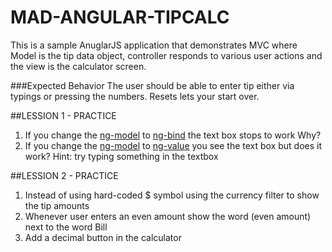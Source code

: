 # MAD-ANGULAR-TIPCALC
This is a sample AnuglarJS application that demonstrates MVC where Model is the tip data object, controller responds to various user actions and the view is the calculator screen.

###Expected Behavior
The user should be able to enter tip either via typings or pressing the numbers. Resets lets your start over.

##LESSION 1 - PRACTICE
1. If you change the [ng-model](https://docs.angularjs.org/api/ng/directive/ngModel) to [ng-bind](https://docs.angularjs.org/api/ng/directive/ngBind) the text box stops to work Why?
2. If you change the [ng-model](https://docs.angularjs.org/api/ng/directive/ngModel) to [ng-value](https://docs.angularjs.org/api/ng/directive/ngValue) you see the text box but does it work? Hint: try typing something in the textbox
 
##LESSION 2 - PRACTICE
1. Instead of using hard-coded $ symbol using the currency filter to show the tip amounts
2. Whenever user enters an even amount show the word (even amount) next to the word Bill
3. Add a decimal button in the calculator
